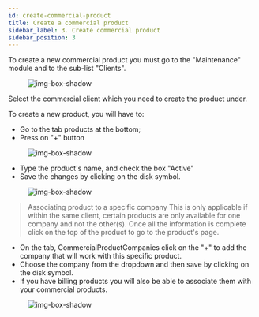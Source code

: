 ```yaml
---
id: create-commercial-product
title: Create a commercial product
sidebar_label: 3. Create commercial product
sidebar_position: 3
---
```


To create a new commercial product you must go to the "Maintenance" module and to the sub-list "Clients".

<figure>

![img-box-shadow](/img/university/crm/crm-commercialproduct-V1.png)

</figure>

Select the commercial client which you need to create the product under.

To create a new product, you will have to:

- Go to the tab products at the bottom;
- Press on "+" button

<figure>

![img-box-shadow](/img/university/crm/crm-commercialproduct-V2.png)

<figcaption></figcaption>
</figure>

- Type the product's name, and check the box "Active"
- Save the changes by clicking on the disk symbol.

<figure>

![img-box-shadow](/img/university/crm/crm-commercialproduct-v3.png)

<figcaption></figcaption>
</figure>

> Associating product to a specific company
> This is only applicable if within the same client, certain products are only available for one company and not the other(s).
> Once all the information is complete click on the top of the product to go to the product's page.

- On the tab, CommercialProductCompanies click on the "+" to add the company that will work with this specific product.
- Choose the company from the dropdown and then save by clicking on the disk symbol.
- If you have billing products you will also be able to associate them with your commercial products.

<figure>

![img-box-shadow](/img/university/crm/crm-commercialproduct-V4.png)

<figcaption></figcaption>
</figure>
